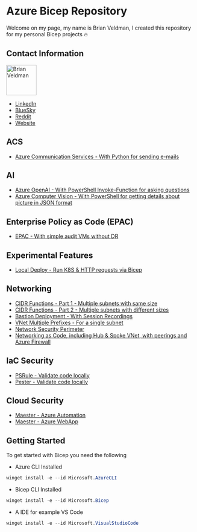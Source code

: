 # Azure Bicep Repository

Welcome on my page, my name is Brian Veldman, I created this repository for my personal Bicep projects 🔥

## Contact Information
<a href="https://github.com/brianveldman"><img src="https://avatars.githubusercontent.com/u/147204186?v=4" title="Brian Veldman" width="80" height="80"></a>

- [LinkedIn](https://www.linkedin.com/in/brian-veldman/)
- [BlueSky](https://bsky.app/profile/brianveldman.bsky.social)
- [Reddit](https://www.reddit.com/user/brianveldman/)
- [Website](https://cloudtips.nl)

## ACS
 - [Azure Communication Services - With Python for sending e-mails](https://github.com/brianveldman/azure-bicep/tree/main/ACS)

## AI
 - [Azure OpenAI - With PowerShell Invoke-Function for asking questions](https://github.com/brianveldman/azure-bicep/tree/main/AI/OpenAI)
 - [Azure Computer Vision - With PowerShell for getting details about picture in JSON format](https://github.com/brianveldman/azure-bicep/tree/main/AI/Computer%20Vision)
 
## Enterprise Policy as Code (EPAC)
 - [EPAC - With simple audit VMs without DR ](https://github.com/brianveldman/azure-bicep/tree/main/EPAC)

## Experimental Features
 - [Local Deploy - Run K8S & HTTP requests via Bicep](https://github.com/brianveldman/azure-bicep/tree/main/Experimental%20Features)

## Networking
 - [CIDR Functions - Part 1 - Multiple subnets with same size](https://github.com/brianveldman/azure-bicep/tree/main/Networking/CIDR-Functions/Part%201)
 - [CIDR Functions - Part 2 - Multiple subnets with different sizes](https://github.com/brianveldman/azure-bicep/tree/main/Networking/CIDR-Functions/Part%202)
 - [Bastion Deployment - With Session Recordings](https://github.com/brianveldman/azure-bicep/blob/main/Networking/Bastion)
 - [VNet Multiple Prefixes - For a single subnet](https://github.com/brianveldman/azure-bicep/blob/main/Networking/MPS) 
 - [Network Security Perimeter](https://github.com/brianveldman/azure-bicep/tree/main/Networking/Network%20Security%20Perimeter) 
 - [Networking as Code, including Hub & Spoke VNet, with peerings and Azure Firewall](https://github.com/brianveldman/azure-bicep/blob/main/Networking/Network%20as%20Code)  

## IaC Security
 - [PSRule - Validate code locally](https://github.com/brianveldman/azure-bicep/tree/main/PSRule)
 - [Pester - Validate code locally](https://github.com/brianveldman/azure-bicep/blob/main/Pester)

## Cloud Security
 - [Maester - Azure Automation](https://github.com/brianveldman/azure-bicep/tree/main/Maester/AutomationAccount)
 - [Maester - Azure WebApp](https://github.com/brianveldman/azure-bicep/tree/main/Maester/WebApp)

## Getting Started
To get started with Bicep you need the following
- Azure CLI Installed
```powershell
winget install -e --id Microsoft.AzureCLI
``` 
- Bicep CLI Installed
```powershell
winget install -e --id Microsoft.Bicep
``` 
- A IDE for example VS Code
```powershell
winget install -e --id Microsoft.VisualStudioCode
``` 
